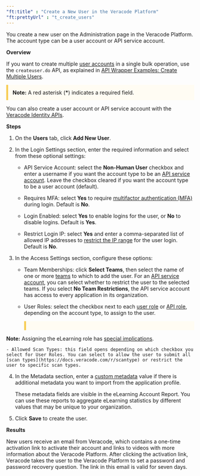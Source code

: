 ```yaml
---
"ft:title" : "Create a New User in the Veracode Platform"
"ft:prettyUrl" : "t_create_users"
---
```


You create a new user on the Administration page in the Veracode Platform. The account type can be a user account or API service account.

<p font-size="13pt"><b>Overview</b></p>

If you want to create multiple [user accounts](https://docs.veracode.com/r/c_role_permissions) in a single bulk operation, use the `createuser.do` API, as explained in [API Wrapper Examples: Create Multiple Users](https://docs.veracode.com/r/r_createuser).

<p style="background-color:#FFFCF3; padding: 12px; border-left: 5px solid #F7CD55;">
<b>Note:</b> A red asterisk (<b>*</b>) indicates a required field.
</p>

You can also create a user account or API service account with the [Veracode Identity APIs](https://docs.veracode.com/r/c_identity_intro).

<p font-size="13pt"><b>Steps</b></p>

1.  On the **Users** tab, click **Add New User**.

2.  In the Login Settings section, enter the required information and select from these optional settings:

    - API Service Account: select the **Non-Human User** checkbox and enter a username if you want the account type to be an [API service account](https://docs.veracode.com/r/c_API_roles). Leave the checkbox cleared if you want the account type to be a user account \(default\).

    - Requires MFA: select **Yes** to require [multifactor authentication (MFA)](https://docs.veracode.com/r/using_password) during login. Default is **No**.

    - Login Enabled: select **Yes** to enable logins for the user, or **No** to disable logins. Default is **Yes**.

    - Restrict Login IP: select **Yes** and enter a comma-separated list of allowed IP addresses to [restrict the IP range](https://docs.veracode.com/r/admin_ip) for the user login. Default is **No**.

3.  In the Access Settings section, configure these options:

    - Team Memberships: click **Select Teams**, then select the name of one or more [teams](https://docs.veracode.com/r/admin_team) to which to add the user. For an [API service account](https://docs.veracode.com/r/c_API_roles), you can select whether to restrict the user to the selected teams. If you select **No Team Restrictions**, the API service account has access to every application in its organization.

    - User Roles: select the checkbox next to each [user role](https://docs.veracode.com/r/c_role_permissions) or [API role](https://docs.veracode.com/r/c_API_roles), depending on the account type, to assign to the user.

        <p style="background-color:#FFFCF3; padding: 12px; border-left: 5px solid #F7CD55;">
<b>Note:</b> Assigning the eLearning role has <a href="https://docs.veracode.com/r/c_role_permissions">special implications</a>.
</p>

    - Allowed Scan Types: this field opens depending on which checkbox you select for User Roles. You can select to allow the user to submit all [scan types](https://docs.veracode.com/r/scantype) or restrict the user to specific scan types.

4.  In the Metadata section, enter a [custom metadata](https://docs.veracode.com/r/t_create_custom_metadata) value if there is additional metadata you want to import from the application profile.

    These metadata fields are visible in the eLearning Account Report. You can use these reports to aggregate eLearning statistics by different values that may be unique to your organization.

5.  Click **Save** to create the user.

<p font-size="13pt"><b>Results</b></p>

New users receive an email from Veracode, which contains a one-time activation link to activate their account and links to videos with more information about the Veracode Platform. After clicking the activation link, Veracode takes the user to the Veracode Platform to set a password and password recovery question. The link in this email is valid for seven days.

